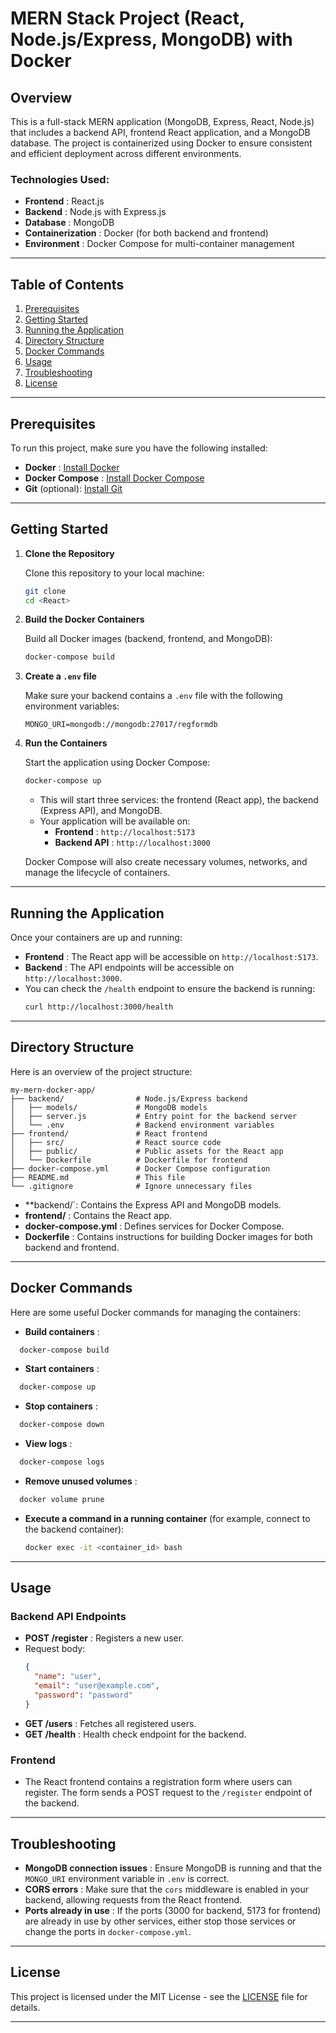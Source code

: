 # MERN Stack Project (React, Node.js/Express, MongoDB) with Docker

## Overview

This is a full-stack MERN application (MongoDB, Express, React, Node.js) that includes a backend API, frontend React application, and a MongoDB database. The project is containerized using Docker to ensure consistent and efficient deployment across different environments.

### Technologies Used:

* **Frontend** : React.js
* **Backend** : Node.js with Express.js
* **Database** : MongoDB
* **Containerization** : Docker (for both backend and frontend)
* **Environment** : Docker Compose for multi-container management

---

## Table of Contents

1. [Prerequisites](https://chatgpt.com/c/681abeaa-7610-8013-9c37-1bddfd511825#prerequisites)
2. [Getting Started](https://chatgpt.com/c/681abeaa-7610-8013-9c37-1bddfd511825#getting-started)
3. [Running the Application](https://chatgpt.com/c/681abeaa-7610-8013-9c37-1bddfd511825#running-the-application)
4. [Directory Structure](https://chatgpt.com/c/681abeaa-7610-8013-9c37-1bddfd511825#directory-structure)
5. [Docker Commands](https://chatgpt.com/c/681abeaa-7610-8013-9c37-1bddfd511825#docker-commands)
6. [Usage](https://chatgpt.com/c/681abeaa-7610-8013-9c37-1bddfd511825#usage)
7. [Troubleshooting](https://chatgpt.com/c/681abeaa-7610-8013-9c37-1bddfd511825#troubleshooting)
8. [License](https://chatgpt.com/c/681abeaa-7610-8013-9c37-1bddfd511825#license)

---

## Prerequisites

To run this project, make sure you have the following installed:

* **Docker** : [Install Docker](https://docs.docker.com/get-docker/)
* **Docker Compose** : [Install Docker Compose](https://docs.docker.com/compose/install/)
* **Git** (optional): [Install Git](https://git-scm.com/book/en/v2/Getting-Started-Installing-Git)

---

## Getting Started

1. **Clone the Repository**

   Clone this repository to your local machine:

   ```bash
   git clone 
   cd <React>
   ```
2. **Build the Docker Containers**

   Build all Docker images (backend, frontend, and MongoDB):

   ```bash
   docker-compose build
   ```
3. **Create a `.env` file**

   Make sure your backend contains a `.env` file with the following environment variables:

   ```env
   MONGO_URI=mongodb://mongodb:27017/regformdb
   ```
4. **Run the Containers**

   Start the application using Docker Compose:

   ```bash
   docker-compose up
   ```

   * This will start three services: the frontend (React app), the backend (Express API), and MongoDB.
   * Your application will be available on:
     * **Frontend** : `http://localhost:5173`
     * **Backend API** : `http://localhost:3000`

   Docker Compose will also create necessary volumes, networks, and manage the lifecycle of containers.

---

## Running the Application

Once your containers are up and running:

* **Frontend** : The React app will be accessible on `http://localhost:5173`.
* **Backend** : The API endpoints will be accessible on `http://localhost:3000`.
* You can check the `/health` endpoint to ensure the backend is running:
  ```bash
  curl http://localhost:3000/health
  ```

---

## Directory Structure

Here is an overview of the project structure:

```
my-mern-docker-app/
├── backend/                # Node.js/Express backend
│   ├── models/             # MongoDB models
│   ├── server.js           # Entry point for the backend server
│   └── .env                # Backend environment variables
├── frontend/               # React frontend
│   ├── src/                # React source code
│   ├── public/             # Public assets for the React app
│   └── Dockerfile          # Dockerfile for frontend
├── docker-compose.yml      # Docker Compose configuration
├── README.md               # This file
└── .gitignore              # Ignore unnecessary files
```

* **backend/`: Contains the Express API and MongoDB models.
* **frontend/** : Contains the React app.
* **docker-compose.yml** : Defines services for Docker Compose.
* **Dockerfile** : Contains instructions for building Docker images for both backend and frontend.

---

## Docker Commands

Here are some useful Docker commands for managing the containers:

* **Build containers** :

```bash
  docker-compose build
```

* **Start containers** :

```bash
  docker-compose up
```

* **Stop containers** :

```bash
  docker-compose down
```

* **View logs** :

```bash
  docker-compose logs
```

* **Remove unused volumes** :

```bash
  docker volume prune
```

* **Execute a command in a running container** (for example, connect to the backend container):
  ```bash
  docker exec -it <container_id> bash
  ```

---

## Usage

### Backend API Endpoints

* **POST /register** : Registers a new user.
* Request body:
  ```json
  {
    "name": "user",
    "email": "user@example.com",
    "password": "password"
  }
  ```
* **GET /users** : Fetches all registered users.
* **GET /health** : Health check endpoint for the backend.

### Frontend

* The React frontend contains a registration form where users can register. The form sends a POST request to the `/register` endpoint of the backend.

---

## Troubleshooting

* **MongoDB connection issues** : Ensure MongoDB is running and that the `MONGO_URI` environment variable in `.env` is correct.
* **CORS errors** : Make sure that the `cors` middleware is enabled in your backend, allowing requests from the React frontend.
* **Ports already in use** : If the ports (3000 for backend, 5173 for frontend) are already in use by other services, either stop those services or change the ports in `docker-compose.yml`.

---

## License

This project is licensed under the MIT License - see the [LICENSE](https://chatgpt.com/c/LICENSE) file for details.

---
